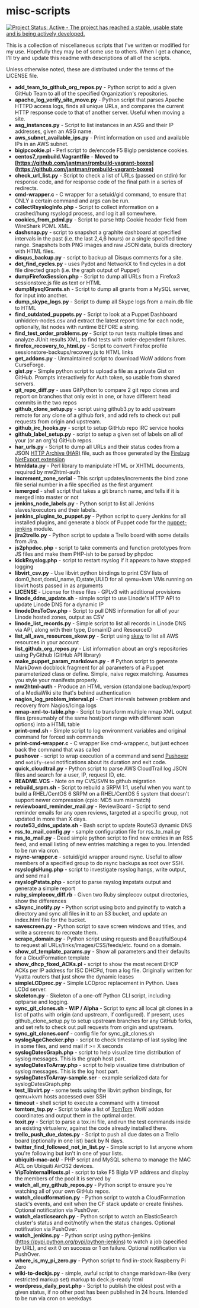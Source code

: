 misc-scripts
=============

[![Project Status: Active - The project has reached a stable, usable state and is being actively developed.](http://www.repostatus.org/badges/0.1.0/active.svg)](http://www.repostatus.org/#active)

This is a collection of miscellaneous scripts that I've written or modified
for my use. Hopefully they may be of some use to others. When I get a chance,
I'll try and update this readme with descriptions of all of the scripts.

Unless otherwise noted, these are distributed under the terms of the LICENSE
file.

* __add_team_to_github_org_repos.py__ - Python script to add a given GitHub Team to all of the specified Organization's repositories.
* __apache_log_verify_site_move.py__ - Python script that parses Apache HTTPD access logs, finds all unique URLs, and compares the current HTTP response code to that of another server. Useful when moving a site.
* __asg_instances.py__ - Script to list instances in an ASG and their IP addresses, given an ASG name.
* __aws_subnet_available_ips.py__ - Print information on used and available IPs in an AWS subnet.
* __bigipcookie.pl__ - Perl script to de/encode F5 BigIp persistence cookies.
* __centos7_rpmbuild.Vagrantfile__ - __Moved to [https://github.com/jantman/rpmbuild-vagrant-boxes](https://github.com/jantman/rpmbuild-vagrant-boxes)__
* __check_url_list.py__ - Script to check a list of URLs (passed on stdin) for response code, and for response code of the final path in a series of redirects.
* __cmd-wrapper.c__ - C wrapper for a setuid/gid command, to ensure that ONLY a certain command and args can be run.
* __collectRsyslogInfo.php__ - Script to collect information on a crashed/hung rsyslogd process, and log it all somewhere.
* __cookies_from_pdml.py__ - Script to parse http Cookie header field from WireShark PDML XML.
* __dashsnap.py__ - script to snapshot a graphite dashboard at specified intervals in the past (i.e. the last 2,4,6 hours) or a single specified time range. Snapshots both PNG images and raw JSON data, builds directory with HTML files.
* __disqus_backup.py__ - script to backup all Disqus comments for a site.
* __dot_find_cycles.py__ - uses Pydot and NetworkX to find cycles in a dot file directed graph (i.e. the graph output of Puppet)
* __dumpFirefoxSession.php__ - Script to dump all URLs from a Firefox3 sessionstore.js file as text or HTML
* __dumpMysqlGrants.sh__ - Script to dump all grants from a MySQL server, for input into another.
* __dump_skype_logs.py__ - Script to dump all Skype logs from a main.db file to HTML
* __find_outdated_puppets.py__ - Script to look at a Puppet Dashboard unhidden-nodes.csv and extract the latest report time for each node, optionally, list nodes with runtime BEFORE a string.
* __find_test_order_problems.py__ - Script to run tests multiple times and analyze JUnit results XML, to find tests with order-dependent failures.
* __firefox_recovery_to_html.py__ - Script to convert Firefox profile sessionstore-backups/recovery.js to HTML links
* __get_addons.py__ - Unmaintained script to download WoW addons from CurseForge.
* __gist.py__ - Simple python script to upload a file as a private Gist on GitHub. Prompts interactively for Auth token, so usable from shared servers.
* __git_repo_diff.py__ - uses GitPython to compare 2 git repo clones and report on branches that only exist in one, or have different head commits in the two repos
* __github_clone_setup.py__ - script using github3.py to add upstream remote for any clone of a github fork, and add refs to check out pull requests from origin and upstream. 
* __github_irc_hooks.py__ - script to setup GitHub repo IRC service hooks
* __github_label_setup.py__ - script to setup a given set of labels on all of your (or an org's) GitHub repos.
* __har_urls.py__ - Script to dump all URLs and their status codes from a JSON [HTTP Archive (HAR)](http://www.softwareishard.com/blog/firebug/http-archive-specification/) file, such as those generated by the [Firebug NetExport extension](http://getfirebug.com/wiki/index.php/Firebug_Extensions#NetExport)
* __htmldata.py__ - Perl library to manipulate HTML or XHTML documents, required by mw2html-auth
* __increment_zone_serial__ - This script updates/increments the bind zone file serial number in a file specified as the first argument
* __ismerged__ - shell script that takes a git branch name, and tells if it is merged into master or not
* __jenkins_node_labels.py__ - Python script to list all Jenkins slaves/executors and their labels.
* __jenkins_plugins_to_puppet.py__ - Python script to query Jenkins for all installed plugins, and generate a block of Puppet code for the [puppet-jenkins](https://github.com/jenkinsci/puppet-jenkins) module.
* __jira2trello.py__ - Python script to update a Trello board with some details from Jira.
* __js2phpdoc.php__ - script to take comments and function prototypes from JS files and make them PHP-ish to be parsed by phpdoc
* __kickRsyslog.php__ - script to restart rsyslog if it appears to have stopped logging
* __libvirt_csv.py__ - Use libvirt python bindings to print CSV lists of dom0_host,domU_name,ID,state,UUID for all qemu+kvm VMs running on libvirt hosts passed in as arguments
* __LICENSE__ - License for these files - GPLv3 with additional provisions
* __linode_ddns_update.sh__ - simple script to use Linode's HTTP API to update Linode DNS for a dynamic IP
* __linodeDnsToCsv.php__ - Script to pull DNS information for all of your Linode hosted zones, output as CSV
* __linode_list_records.py__ - Simple script to list all records in Linode DNS via API, along with their type, DomainID and ResourceID
* __list_all_aws_resources_skew.py__ - Script using [skew](https://github.com/scopely-devops/skew) to list all AWS resources in your account
* __list_github_org_repos.py__ - List information about an org's repositories using PyGithub (GitHub API library)
* __make_puppet_param_markdown.py__ - # Python script to generate MarkDown docblock fragment for all parameters of a Puppet parameterized class or define. Simple, naive regex matching. Assumes you style your manifests properly.
* __mw2html-auth__ - Produce an HTML version (standalone backup/export) of a MediaWiki site that's behind authentication
* __nagios_log_problem_interval.pl__ - Chart intervals between problem and recovery from Nagios/Icinga logs
* __nmap-xml-to-table.php__ - Script to transform multiple nmap XML output files (presumably of the same host/port range with different scan options) into a HTML table
* __print-cmd.sh__ - Simple script to log environment variables and original command for forced ssh commands
* __print-cmd-wrapper.c__ - C wrapper like cmd-wrapper.c, but just echoes back the command that was called
* __pushover__ - script to wrap execution of a command and send [Pushover](https://pushover.net/) and ``notify-send`` notifications about its duration and exit code.
* __quick_cloudtrail.py__ - Python script to parse AWS CloudTrail log JSON files and search for a user, IP, request ID, etc.
* __README.VCS__ - Note on my CVS/SVN to github migration
* __rebuild_srpm.sh__ - Script to rebuild a SRPM 1:1, useful when you want to build a RHEL/CentOS 6 SRPM on a RHEL/CentOS 5 system that doesn't support newer compression (cpio: MD5 sum mismatch)
* __reviewboard_reminder_mail.py__ - ReviewBoard - Script to send reminder emails for any open reviews, targeted at a specific group, not updated in more than X days.
* __route53_ddns_update.sh__ - Bash script to update Route53 dynamic DNS
* __rss_to_mail_config.py__ - sample configuration file for rss_to_mail.py
* __rss_to_mail.py__ - Dead simple python script to find new entries in an RSS feed, and email listing of new entries matching a regex to you. Intended to be run via cron.
* __rsync-wrapper.c__ - setuid/gid wrapper around rsync. Useful to allow members of a specified group to do rsync backups as root over SSH.
* __rsyslogIsHung.php__ - script to investigate rsyslog hangs, write output, and send mail
* __rsyslogPstats.php__ - script to parse rsyslog impstats output and generate a simple report
* __ruby_simplecov_diff.rb__ - Given two Ruby simplecov output directories, show the differences
* __s3sync_inotify.py__ - Python script using boto and pyinotify to watch a directory and sync all files in it to an S3 bucket, and update an index.html file for the bucket.
* __savescreen.py__ - Python script to save screen windows and titles, and write a screenrc to recreate them.
* __scrape_domain.py__ - Python script using requests and BeautifulSoup4 to request all URLs/links/images/CSS/feeds/etc. found on a domain.
* __show_cf_template_params.py__ - Show all parameters and their defaults for a CloudFormation template
* __show_dhcp_fixed_ACKs.pl__ - script to show the most recent DHCP ACKs per IP address for ISC DHCPd, from a log file. Originally written for Vyatta routers that just show the dynamic leases
* __simpleLCDproc.py__ - Simple LCDproc replacement in Python. Uses LCDd server.
* __skeleton.py__ - Skeleton of a one-off Python CLI script, including optparse and logging.
* __sync_git_clones.sh__ - __WIP / Alpha__ - Script to sync all local git clones in a list of paths with origin (and upstream, if configured). If present, uses github_clone_setup.py to setup upstream branches for any GitHub forks, and set refs to check out pull requests from origin and upstream.
* __sync_git_clones.conf__ - config file for sync_git_clones.sh
* __syslogAgeChecker.php__ - script to check timestamp of last syslog line in some files, and send mail if >= X seconds
* __syslogDatesGraph.php__ - script to help visualize time distribution of syslog messages. This is the graph host part.
* __syslogDatesToArray.php__ - script to help visualize time distribution of syslog messages. This is the log host part.
* __syslogDatesToArray-sample.ser__ - example serialized data for syslogDatesGraph.php
* __test_libvirt.py__ - some tests using the libvirt python bindings, for qemu+kvm hosts accessed over SSH
* __timeout__ - shell script to execute a command with a timeout
* __tomtom_tsp.py__ - Script to take a list of [TomTom](http://wow.curseforge.com/addons/tomtom/) WoW addon coordinates and output them in the optimal order.
* __toxit.py__ - Script to parse a tox.ini file, and run the test commands inside an existing virtualenv, against the code already installed there.
* __trello_push_due_dates.py__ - Script to push all due dates on a Trello board (optionally in one list) back by N days.
* __twitter_find_followed_not_in_list.py__ - Simple script to list anyone whom you're following but isn't in one of your lists.
* __ubiquiti-mac-acl/__ - PHP script and MySQL schema to manage the MAC ACL on Ubiquiti AirOS2 devices.
* __VipToInternalHosts.pl__ - script to take F5 BigIp VIP address and display the members of the pool it is served by
* __watch_all_my_github_repos.py__ - Python script to ensure you're watching all of your own GitHub repos.
* __watch_cloudformation.py__ - Python script to watch a CloudFormation stack's events, and exit when the CF stack update or create finishes. Optional notification via PushOver.
* __watch_elasticsearch.py__ - Python script to watch an ElasticSearch cluster's status and exit/notify when the status changes. Optional notifivation via PushOver.
* __watch_jenkins.py__ - Python script using python-jenkins (https://pypi.python.org/pypi/python-jenkins) to watch a job (specified by URL), and exit 0 on success or 1 on failure. Optional notification via PushOver.
* __where_is_my_pi_zero.py__ - Python script to find in-stock Raspberry Pi Zero
* __wiki-to-deckjs.py__ - simple, awful script to change markdown-like (very restricted markup set) markup to deck.js-ready html
* __wordpress_daily_post.php__ - Script to publish the oldest post with a given status, if no other post has been published in 24 hours. Intended to be run via cron on weekdays
